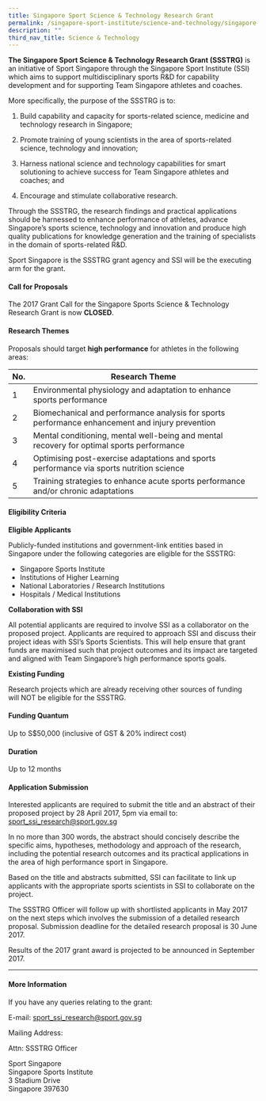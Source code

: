 ```yaml
---
title: Singapore Sport Science & Technology Research Grant
permalink: /singapore-sport-institute/science-and-technology/singapore-sport-science-technology-research-grant/
description: ""
third_nav_title: Science & Technology
---
```


**The Singapore Sport Science & Technology Research Grant (SSSTRG)** is an initiative of Sport Singapore through the Singapore Sport Institute (SSI) which aims to support multidisciplinary sports R&D for capability development and for supporting Team Singapore athletes and coaches. 

More specifically, the purpose of the SSSTRG is to:

1.  Build capability and capacity for sports-related science, medicine and technology research in Singapore;
    
2.  Promote training of young scientists in the area of sports-related science, technology and innovation;
    
3.  Harness national science and technology capabilities for smart solutioning to achieve success for Team Singapore athletes and coaches; and
    
4.  Encourage and stimulate collaborative research.
    
Through the SSSTRG, the research findings and practical applications should be harnessed to enhance performance of athletes, advance Singapore’s sports science, technology and innovation and produce high quality publications for knowledge generation and the training of specialists in the domain of sports-related R&D.

Sport Singapore is the SSSTRG grant agency and SSI will be the executing arm for the grant.

#### **Call for Proposals**
The 2017 Grant Call for the Singapore Sports Science & Technology Research Grant is now **CLOSED**.

#### **Research Themes**
Proposals should target **high performance** for athletes in the following areas:



| No. | Research Theme | 
| -------- | -------- | 
| 1 | Environmental physiology and adaptation to enhance sports performance | 
| 2 | Biomechanical and performance analysis for sports performance enhancement and injury prevention | 
| 3 | Mental conditioning, mental well-being and mental recovery for optimal sports performance | 
| 4 | Optimising post-exercise adaptations and sports performance via sports nutrition science | 
| 5 | Training strategies to enhance acute sports performance and/or chronic adaptations | 

#### **Eligibility Criteria** 

**Eligible Applicants** 

Publicly-funded institutions and government-link entities based in Singapore under the following categories are eligible for the SSSTRG:

*   Singapore Sports Institute
*   Institutions of Higher Learning
*   National Laboratories / Research Institutions
*   Hospitals / Medical Institutions

**Collaboration with SSI**

All potential applicants are required to involve SSI as a collaborator on the proposed project. Applicants are required to approach SSI and discuss their project ideas with SSI’s Sports Scientists. This will help ensure that grant funds are maximised such that project outcomes and its impact are targeted and aligned with Team Singapore’s high performance sports goals.

**Existing Funding**

Research projects which are already receiving other sources of funding will NOT be eligible for the SSSTRG.

#### **Funding Quantum**

Up to S$50,000 (inclusive of GST & 20% indirect cost)

#### **Duration**

Up to 12 months 

#### **Application Submission**

Interested applicants are required to submit the title and an abstract of their proposed project by 28 April 2017, 5pm via email to: [sport_ssi_research@sport.gov.sg](mailto:sport_ssi_research@sport.gov.sg)

In no more than 300 words, the abstract should concisely describe the specific aims, hypotheses, methodology and approach of the research, including the potential research outcomes and its practical applications in the area of high performance sport in Singapore.

Based on the title and abstracts submitted, SSI can facilitate to link up applicants with the appropriate sports scientists in SSI to collaborate on the project.

The SSSTRG Officer will follow up with shortlisted applicants in May 2017 on the next steps which involves the submission of a detailed research proposal.  Submission deadline for the detailed research proposal is 30 June 2017.

Results of the 2017 grant award is projected to be announced in September 2017.

<hr>

#### **More Information**
If you have any queries relating to the grant:

E-mail: [sport_ssi_research@sport.gov.sg](mailto:sport_ssi_research@sport.gov.sg)

Mailing Address:

Attn: SSSTRG Officer

Sport Singapore
<br>
Singapore Sports Institute
<br>
3 Stadium Drive
<br>
Singapore 397630